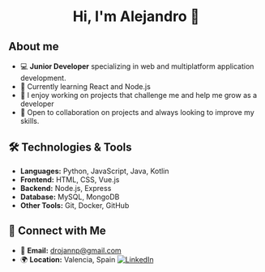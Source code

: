 <div align="center">
<h1 align="center">Hi, I'm Alejandro 👋</h1>
</div>

## About me

- 💻  **Junior Developer** specializing in web and multiplatform application development.
- 🌱 Currently learning React and Node.js
- 🚀 I enjoy working on projects that challenge me and help me grow as a developer
- 🎯 Open to collaboration on projects and always looking to improve my skills.  

## 🛠️ Technologies & Tools
- **Languages:** Python, JavaScript, Java, Kotlin  
- **Frontend:** HTML, CSS, Vue.js
- **Backend:** Node.js, Express
- **Database:** MySQL, MongoDB
- **Other Tools:** Git, Docker, GitHub

## 🔗 Connect with Me
- 📧 **Email:** drojannp@gmail.com  
- 🌍 **Location:** Valencia, Spain
[![LinkedIn](https://img.shields.io/badge/LinkedIn-Profile-blue)](https://www.linkedin.com/in/alejandro-navarro-puig-7611891bb/)
